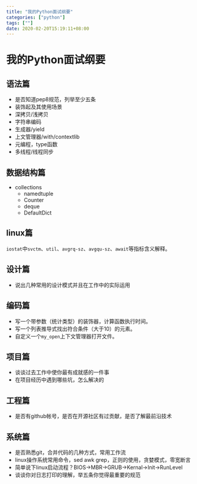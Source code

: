 ```yaml
---
title: "我的Python面试纲要"
categories: ["python"]
tags: [""]
date: 2020-02-20T15:19:11+08:00
---
```


# 我的Python面试纲要

## 语法篇

- 是否知道pep8规范，列举至少五条
- 装饰起及其使用场景
- 深拷贝/浅拷贝
- 字符串编码
- 生成器/yield
- 上文管理器/with/contextlib
- 元编程，type函数
- 多线程/线程同步

## 数据结构篇

- collections
  - namedtuple
  - Counter
  - deque
  - DefaultDict

## linux篇

`iostat`中`svctm`、`util`、`avgrq-sz`、`avgqu-sz`、`await`等指标含义解释。

## 设计篇

- 说出几种常用的设计模式并且在工作中的实际运用

## 编码篇

- 写一个带参数（统计类型）的装饰器，计算函数执行时间。
- 写一个列表推导式找出符合条件（大于10）的元素。
- 自定义一个`my_open`上下文管理器打开文件。

## 项目篇

- 谈谈过去工作中使你最有成就感的一件事
- 在项目经历中遇到哪些坑，怎么解决的

## 工程篇

- 是否有github帐号，是否在开源社区有过贡献，是否了解最前沿技术

## 系统篇

- 是否熟悉git，合并代码的几种方式，常用工作流
- linux操作系统常用命令，sed awk grep，正则的使用，贪婪模式，零宽断言
- 简单说下linux启动流程？BIOS->MBR->GRUB->Kernal->Init->RunLevel
- 谈谈你对日志打印的理解，举五条你觉得最重要的规范












